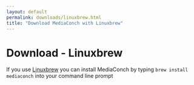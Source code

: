 ```yaml
---
layout: default
permalink: downloads/linuxbrew.html
title: "Download MediaConch with Linuxbrew"
---
```


# Download - Linuxbrew

<p>If you use <a href="http://linuxbrew.sh/">Linuxbrew</a> you can install MediaConch by typing <code>brew install mediaconch</code> into your command line prompt</p>
